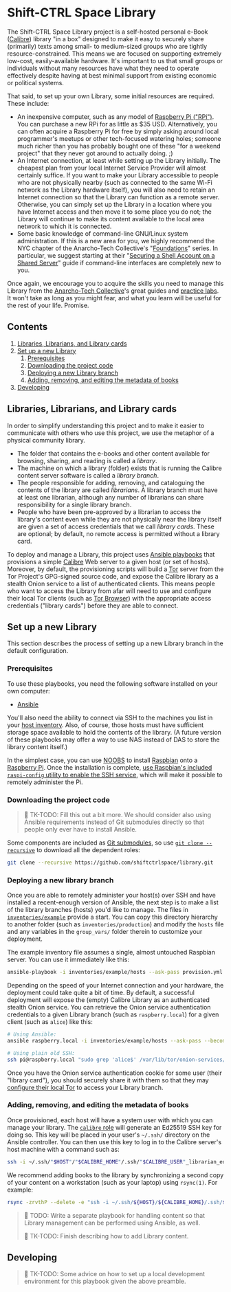 # Shift-CTRL Space Library

The Shift-CTRL Space Library project is a self-hosted personal e-Book ([Calibre](https://calibre-ebook.com/)) library "in a box" designed to make it easy to securely share (primarily) texts among small- to medium-sized groups who are tightly resource-constrained. This means we are focused on supporting extremely low-cost, easily-available hardware. It's important to us that small groups or individuals without many resources have what they need to operate effectively despite having at best minimal support from existing economic or political systems.

That said, to set up your own Library, some initial resources are required. These include:

* An inexpensive computer, such as any model of [Raspberry Pi ("RPi")](https://www.raspberrypi.org/). You can purchase a new RPi for as little as $35 USD. Alternatively, you can often acquire a Raspberry Pi for free by simply asking around local programmer's meetups or other tech-focused watering holes; someone much richer than you has probably bought one of these "for a weekend project" that they never got around to actually doing. ;)
* An Internet connection, at least while setting up the Library initially. The cheapest plan from your local Internet Service Provider will almost certainly suffice. If you want to make your Library accessible to people who are not physically nearby (such as connected to the same Wi-Fi network as the Library hardware itself), you will also need to retain an Internet connection so that the Library can function as a remote server. Otherwise, you can simply set up the Library in a location where you have Internet access and then move it to some place you do not; the Library will continue to make its content available to the local area network to which it is connected.
* Some basic knowledge of command-line GNU/Linux system administration. If this is a new area for you, we highly recommend the NYC chapter of the Anarcho-Tech Collective's "[Foundations](https://github.com/AnarchoTechNYC/meta/wiki/Foundations)" series. In particular, we suggest starting at their "[Securing a Shell Account on a Shared Server](https://github.com/AnarchoTechNYC/meta/blob/master/train-the-trainers/practice-labs/securing-a-shell-account-on-a-shared-server/README.md)" guide if command-line interfaces are completely new to you.

Once again, we encourage you to acquire the skills you need to manage this Library from the [Anarcho-Tech Collective](https://github.com/AnarchoTechNYC/meta/wiki)'s great guides and [practice labs](https://github.com/AnarchoTechNYC/meta/tree/master/train-the-trainers/practice-labs/). It won't take as long as you might fear, and what you learn will be useful for the rest of your life. Promise.

## Contents

1. [Libraries, Librarians, and Library cards](#libraries-librarians-and-library-cards)
1. [Set up a new Library](#set-up-a-new-library)
    1. [Prerequisites](#prerequisites)
    1. [Downloading the project code](#downloading-the-project-code)
    1. [Deploying a new Library branch](#deploying-a-new-library-branch)
    1. [Adding, removing, and editing the metadata of books](#adding-removing-and-editing-the-metadata-of-books)
1. [Developing](#developing)

## Libraries, Librarians, and Library cards

In order to simplify understanding this project and to make it easier to communicate with others who use this project, we use the metaphor of a physical community library.

* The folder that contains the e-books and other content available for browsing, sharing, and reading is called a *library*.
* The machine on which a library (folder) exists that is running the Calibre content server software is called a *library branch*.
* The people responsible for adding, removing, and cataloguing the contents of the library are called *librarians*. A library branch must have at least one librarian, although any number of librarians can share responsibility for a single library branch.
* People who have been pre-approved by a librarian to access the library's content even while they are not physically near the library itself are given a set of access credentials that we call *library cards*. These are optional; by default, no remote access is permitted without a library card.

To deploy and manage a Library, this project uses [Ansible playbooks](https://docs.ansible.com/ansible/latest/user_guide/playbooks.html) that provisions a simple [Calibre](https://calibre-ebook.com/) Web server to a given host (or set of hosts). Moreover, by default, the provisioning scripts will build a [Tor](https://torproject.org/) server from the Tor Project's GPG-signed source code, and expose the Calibre library as a stealth Onion service to a list of authenticated clients. This means people who want to access the Library from afar will need to use and configure their local Tor clients (such as [Tor Browser](https://www.torproject.org/download/download-easy.html)) with the appropriate access credentials ("library cards")  before they are able to connect.

## Set up a new Library

This section describes the process of setting up a new Library branch in the default configuration.

### Prerequisites

To use these playbooks, you need the following software installed on your own computer:

* [Ansible](https://ansible.com/)

You'll also need the ability to connect via SSH to the machines you list in your [host inventory](https://docs.ansible.com/ansible/latest/user_guide/intro_inventory.html). Also, of course, those hosts must have sufficient storage space available to hold the contents of the library. (A future version of these playbooks may offer a way to use NAS instead of DAS to store the library content itself.)

In the simplest case, you can use [NOOBS](https://www.raspberrypi.org/downloads/noobs/) to install [Raspbian](https://www.raspbian.org/) onto a [Raspberry Pi](https://www.raspberrypi.org/). Once the installation is complete, [use Raspbian's included `raspi-config` utility to enable the SSH service](https://www.raspberrypi.org/documentation/remote-access/ssh/), which will make it possible to remotely administer the Pi.

### Downloading the project code

> :construction: TK-TODO: Fill this out a bit more. We should consider also using Ansible requirements instead of Git submodules directly so that people only ever have to install Ansible.

Some components are included as [Git submodules](https://git-scm.com/book/en/Git-Tools-Submodules), so use [`git clone --recursive`](http://explainshell.com/explain?cmd=git+clone+--recursive) to download all the dependent roles:

```sh
git clone --recursive https://github.com/shiftctrlspace/library.git
```

### Deploying a new library branch

Once you are able to remotely administer your host(s) over SSH and have installed a recent-enough version of Ansible, the next step is to make a list of the library branches (hosts) you'd like to manage. The files in [`inventories/example`](inventories/example) provide a start. You can copy this directory hierarchy to another folder (such as `inventories/production`) and modify the `hosts` file and any variables in the `group_vars/` folder therein to customize your deployment.

The example inventory file assumes a single, almost untouched Raspbian server. You can use it immediately like this:

```sh
ansible-playbook -i inventories/example/hosts --ask-pass provision.yml
```

Depending on the speed of your Internet connection and your hardware, the deployment could take quite a bit of time. By default, a successful deployment will expose the (empty) Calibre Library as an authenticated stealth Onion service. You can retrieve the Onion service authentication credentials to a given Library branch (such as `raspberry.local`) for a given client (such as `alice`) like this:

```sh
# Using Ansible:
ansible raspberry.local -i inventories/example/hosts --ask-pass --become -a "grep 'alice$' /var/lib/tor/onion-services/onion-library/hostname"

# Using plain old SSH:
ssh pi@raspberry.local "sudo grep 'alice$' /var/lib/tor/onion-services/onion-library/hostname"
```

Once you have the Onion service authentication cookie for some user (their "library card"), you should securely share it with them so that they may [configure their local Tor](https://github.com/AnarchoTechNYC/meta/wiki/Connecting-to-an-authenticated-Onion-service) to access your Library branch.

### Adding, removing, and editing the metadata of books

Once provisioned, each host will have a system user with which you can manage your library. The [`calibre` role](roles/calibre/) will generate an Ed25519 SSH key for doing so. This key will be placed in your user's `~/.ssh/` directory on the Ansible controller. You can then use this key to log in to the Calibre server's host machine with a command such as:

```sh
ssh -i ~/.ssh/"$HOST"/"$CALIBRE_HOME"/.ssh/"$CALIBRE_USER"_librarian_ed25519 "$CALIBRE_USER"@"$HOST"
```

We recommend adding books to the library by synchronizing a second copy of your content on a workstation (such as your laptop) using `rsync(1)`. For example:

```sh
rsync -zrvthP --delete -e "ssh -i ~/.ssh/${HOST}/${CALIBRE_HOME}/.ssh/${CALIBRE_USER}_librarian_ed25519" /path/to/local/library/ "$CALIBRE_USER"@"$HOST":"$CALIBRE_LIBRARY_DIR"
```

> :construction: TODO: Write a separate playbook for handling content so that Library management can be performed using Ansible, as well.
>
> :construction: TK-TODO: Finish describing how to add Library content.

## Developing

> :construction: TK-TODO: Some advice on how to set up a local development environment for this playbook given the above preamble.
